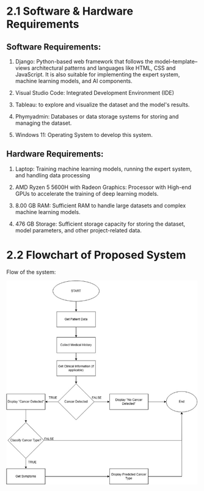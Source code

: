 # 2.1 Software & Hardware Requirements

## Software Requirements:

1.  Django: Python-based web framework that follows the model–template–views architectural patterns and languages like HTML, CSS and JavaScript. It is also suitable for implementing the expert system, machine learning models, and AI components.

2. Visual Studio Code: Integrated Development Environment (IDE)

3. Tableau: to explore and visualize the dataset and the model's results.

4. Phymyadmin: Databases or data storage systems for storing and managing the dataset. 

5. Windows 11: Operating System to develop this system. 

## Hardware Requirements:

1. Laptop: Training machine learning models, running the expert system, and handling data processing

2. AMD Ryzen 5 5600H with Radeon Graphics: Processor with High-end GPUs to accelerate the training of deep learning models.

3. 8.00 GB RAM: Sufficient RAM to handle large datasets and complex machine learning models.

4. 476 GB Storage: Sufficient storage capacity for storing the dataset, model parameters, and other project-related data.

# 2.2 Flowchart of Proposed System
<p>Flow of the system:</p>
<img src="https://github.com/NiesHW/SECB3203_P4B/blob/1c7646c80e6743a448840b55535a4b30168b5c24/Group_Project/Group_14/flowchart%20pb.jpg" alt="Flowchart of System" width="500">


